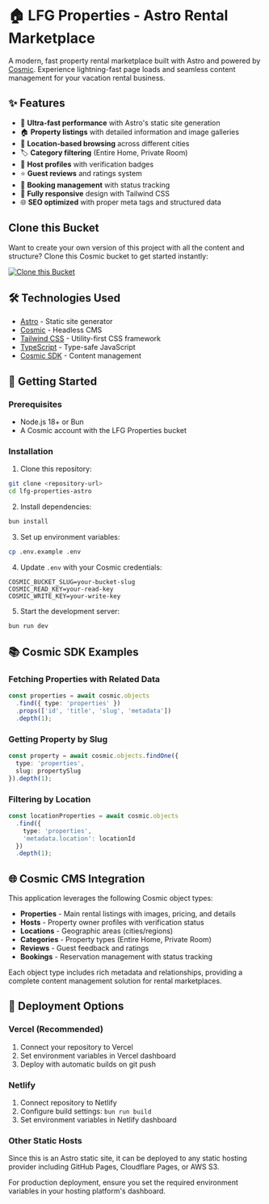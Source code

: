 <!-- README_START -->
# 🏠 LFG Properties - Astro Rental Marketplace

A modern, fast property rental marketplace built with Astro and powered by [Cosmic](https://www.cosmicjs.com). Experience lightning-fast page loads and seamless content management for your vacation rental business.

## ✨ Features

- 🚀 **Ultra-fast performance** with Astro's static site generation
- 🏠 **Property listings** with detailed information and image galleries
- 📍 **Location-based browsing** across different cities
- 🏷️ **Category filtering** (Entire Home, Private Room)
- 👤 **Host profiles** with verification badges
- ⭐ **Guest reviews** and ratings system
- 📅 **Booking management** with status tracking
- 📱 **Fully responsive** design with Tailwind CSS
- 🌐 **SEO optimized** with proper meta tags and structured data

## Clone this Bucket

Want to create your own version of this project with all the content and structure? Clone this Cosmic bucket to get started instantly:

[![Clone this Bucket](https://img.shields.io/badge/Clone%20this%20Bucket-4F46E5?style=for-the-badge&logo=cosmic&logoColor=white)](http://localhost:3040/projects/new?clone_bucket=lfg-production)

## 🛠️ Technologies Used

- [Astro](https://astro.build) - Static site generator
- [Cosmic](https://www.cosmicjs.com) - Headless CMS
- [Tailwind CSS](https://tailwindcss.com) - Utility-first CSS framework
- [TypeScript](https://www.typescriptlang.org) - Type-safe JavaScript
- [Cosmic SDK](https://www.cosmicjs.com/docs) - Content management

## 🚀 Getting Started

### Prerequisites

- Node.js 18+ or Bun
- A Cosmic account with the LFG Properties bucket

### Installation

1. Clone this repository:
```bash
git clone <repository-url>
cd lfg-properties-astro
```

2. Install dependencies:
```bash
bun install
```

3. Set up environment variables:
```bash
cp .env.example .env
```

4. Update `.env` with your Cosmic credentials:
```env
COSMIC_BUCKET_SLUG=your-bucket-slug
COSMIC_READ_KEY=your-read-key
COSMIC_WRITE_KEY=your-write-key
```

5. Start the development server:
```bash
bun run dev
```

## 📚 Cosmic SDK Examples

### Fetching Properties with Related Data
```typescript
const properties = await cosmic.objects
  .find({ type: 'properties' })
  .props(['id', 'title', 'slug', 'metadata'])
  .depth(1);
```

### Getting Property by Slug
```typescript
const property = await cosmic.objects.findOne({
  type: 'properties',
  slug: propertySlug
}).depth(1);
```

### Filtering by Location
```typescript
const locationProperties = await cosmic.objects
  .find({ 
    type: 'properties',
    'metadata.location': locationId 
  })
  .depth(1);
```

## 🌐 Cosmic CMS Integration

This application leverages the following Cosmic object types:

- **Properties** - Main rental listings with images, pricing, and details
- **Hosts** - Property owner profiles with verification status
- **Locations** - Geographic areas (cities/regions)
- **Categories** - Property types (Entire Home, Private Room)
- **Reviews** - Guest feedback and ratings
- **Bookings** - Reservation management with status tracking

Each object type includes rich metadata and relationships, providing a complete content management solution for rental marketplaces.

## 🚀 Deployment Options

### Vercel (Recommended)
1. Connect your repository to Vercel
2. Set environment variables in Vercel dashboard
3. Deploy with automatic builds on git push

### Netlify
1. Connect repository to Netlify
2. Configure build settings: `bun run build`
3. Set environment variables in Netlify dashboard

### Other Static Hosts
Since this is an Astro static site, it can be deployed to any static hosting provider including GitHub Pages, Cloudflare Pages, or AWS S3.

For production deployment, ensure you set the required environment variables in your hosting platform's dashboard.
<!-- README_END -->
